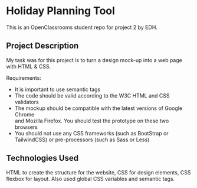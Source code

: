 # Holiday Planning Tool

This is an OpenClassrooms student repo for project 2 by EDH.

## Project Description

My task was for this project is to turn a design mock-up into a web page with HTML & CSS.

Requirements:
- It is important to use semantic tags
- The code should be valid according to the W3C HTML and CSS validators
- The mockup should be compatible with the latest versions of Google Chrome  
and Mozilla Firefox. You should test the prototype on these two browsers
- You should not use any CSS frameworks (such as BootStrap or TailwindCSS) or pre-processors (such as Sass or Less)

## Technologies Used 

HTML to create the structure for the website, CSS for design elements, CSS flexbox for layout.
Also used global CSS variables and semantic tags.
